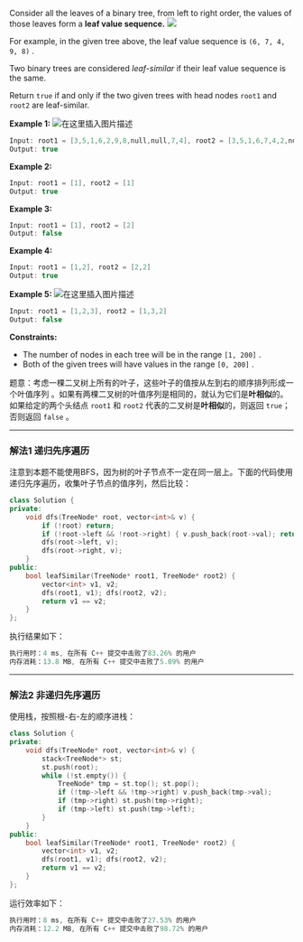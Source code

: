 

Consider all the leaves of a binary tree, from left to right order, the values of those leaves form a **leaf value sequence.**
<img src="https://img-blog.csdnimg.cn/20201114154253216.png?x-oss-process=image/watermark,type_ZmFuZ3poZW5naGVpdGk,shadow_10,text_aHR0cHM6Ly9ibG9nLmNzZG4ubmV0L215UmVhbGl6YXRpb24=,size_16,color_FFFFFF,t_70#pic_center" witdh="60%">

For example, in the given tree above, the leaf value sequence is `(6, 7, 4, 9, 8)` .

Two binary trees are considered *leaf-similar* if their leaf value sequence is the same.

Return `true` if and only if the two given trees with head nodes `root1` and `root2` are leaf-similar.

 

**Example 1:**
![在这里插入图片描述](https://img-blog.csdnimg.cn/20201114155147204.png?x-oss-process=image/watermark,type_ZmFuZ3poZW5naGVpdGk,shadow_10,text_aHR0cHM6Ly9ibG9nLmNzZG4ubmV0L215UmVhbGl6YXRpb24=,size_16,color_FFFFFF,t_70#pic_center)

```swift
Input: root1 = [3,5,1,6,2,9,8,null,null,7,4], root2 = [3,5,1,6,7,4,2,null,null,null,null,null,null,9,8]
Output: true
```

**Example 2:**

```swift
Input: root1 = [1], root2 = [1]
Output: true
```

**Example 3:**

```swift
Input: root1 = [1], root2 = [2]
Output: false
```

**Example 4:**

```swift
Input: root1 = [1,2], root2 = [2,2]
Output: true
```

**Example 5:**
![在这里插入图片描述](https://img-blog.csdnimg.cn/20201114155152408.png?x-oss-process=image/watermark,type_ZmFuZ3poZW5naGVpdGk,shadow_10,text_aHR0cHM6Ly9ibG9nLmNzZG4ubmV0L215UmVhbGl6YXRpb24=,size_16,color_FFFFFF,t_70#pic_center)

```swift
Input: root1 = [1,2,3], root2 = [1,3,2]
Output: false
```

 

**Constraints:**
- The number of nodes in each tree will be in the range `[1, 200]` .
- Both of the given trees will have values in the range `[0, 200]` .


题意：考虑一棵二叉树上所有的叶子，这些叶子的值按从左到右的顺序排列形成一个叶值序列 。如果有两棵二叉树的叶值序列是相同的，就认为它们是**叶相似**的。如果给定的两个头结点 `root1` 和 `root2` 代表的二叉树是**叶相似**的，则返回 `true`；否则返回 `false` 。

 
---
### 解法1 递归先序遍历
注意到本题不能使用BFS，因为树的叶子节点不一定在同一层上。下面的代码使用递归先序遍历，收集叶子节点的值序列，然后比较：
```cpp
class Solution {
private:
    void dfs(TreeNode* root, vector<int>& v) { 
        if (!root) return;
        if (!root->left && !root->right) { v.push_back(root->val); return; }
        dfs(root->left, v);
        dfs(root->right, v);
    }
public:
    bool leafSimilar(TreeNode* root1, TreeNode* root2) {
        vector<int> v1, v2;
        dfs(root1, v1); dfs(root2, v2);
        return v1 == v2;
    }
};
```
执行结果如下：
```cpp
执行用时：4 ms, 在所有 C++ 提交中击败了83.26% 的用户
内存消耗：13.8 MB, 在所有 C++ 提交中击败了5.09% 的用户
```
---
### 解法2 非递归先序遍历
使用栈，按照根-右-左的顺序进栈：
```cpp
class Solution {
private:
    void dfs(TreeNode* root, vector<int>& v) {
        stack<TreeNode*> st;
        st.push(root);
        while (!st.empty()) {
            TreeNode* tmp = st.top(); st.pop();
            if (!tmp->left && !tmp->right) v.push_back(tmp->val);
            if (tmp->right) st.push(tmp->right);
            if (tmp->left) st.push(tmp->left);
        }
    } 
public:
    bool leafSimilar(TreeNode* root1, TreeNode* root2) {
        vector<int> v1, v2;
        dfs(root1, v1); dfs(root2, v2); 
        return v1 == v2;
    }
};
```
运行效率如下：
```cpp
执行用时：8 ms, 在所有 C++ 提交中击败了27.53% 的用户
内存消耗：12.2 MB, 在所有 C++ 提交中击败了98.72% 的用户
```
